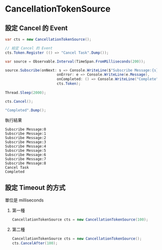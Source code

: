 # CancellationTokenSource

## 設定 Cancel 的 Event

```cs
var cts = new CancellationTokenSource();

// 給定 Cancel 的 Event
cts.Token.Register (() => "Cancel Task".Dump());

var source = Observable.Interval(TimeSpan.FromMilliseconds(200));

source.Subscribe(onNext: s => Console.WriteLine($"Subscribe Message:{s}"),
                        onError: e => Console.WriteLine(e.Message),
                        onCompleted: () => Console.WriteLine("Complete"),
                        cts.Token);
                        
Thread.Sleep(2000);

cts.Cancel();

"Completed".Dump();
```

執行結果

```
Subscribe Message:0
Subscribe Message:1
Subscribe Message:2
Subscribe Message:3
Subscribe Message:4
Subscribe Message:5
Subscribe Message:6
Subscribe Message:7
Subscribe Message:8
Cancel Task
Completed
```


## 設定 Timeout 的方式

單位是 milliseconds

1. 第一種

    ```csharp
    CancellationTokenSource cts = new CancellationTokenSource(100);
    ```

2. 第二種

    ```csharp
    CancellationTokenSource cts = new CancellationTokenSource();
    cts.CancelAfter(100);
    ```
